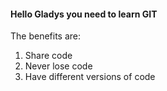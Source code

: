 #### Hello Gladys you need to learn GIT

The benefits are:

1. Share code
2. Never lose code
3. Have different versions of code


